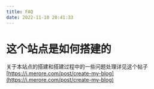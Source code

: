 ```yaml
---
title: FAQ
date: 2022-11-10 20:41:33
---
```



# 这个站点是如何搭建的
关于本站点的搭建和搭建过程中的一些问题处理详见这个帖子 [https://i.merore.com/post/create-my-blog](https://i.merore.com/post/create-my-blog)
